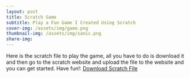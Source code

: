 ```yaml
---
layout: post 
title: Scratch Game
subtitle: Play a Fun Game I Created Using Scratch  
cover-img: /assets/img/game.png
thumbnail-img: /assets/img/sanic.png
share-img:
---
```

Here is the scratch file to play the game, all you have to do is download it and then go to the scratch website and upload the file to the website and you can get started. Have fun!:
 <a href="/project3theme/assets/img/Scratch Project (7).sb3" download>Download Scratch File</a>
